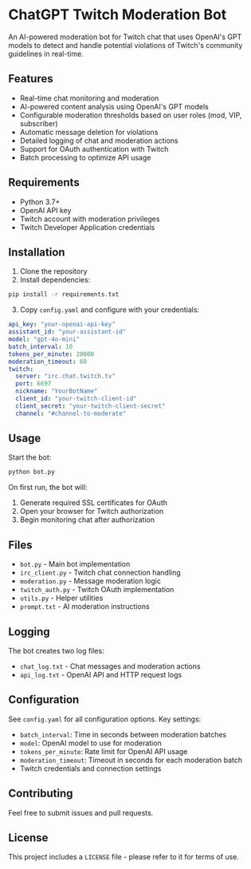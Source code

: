 # ChatGPT Twitch Moderation Bot

An AI-powered moderation bot for Twitch chat that uses OpenAI's GPT models to detect and handle potential violations of Twitch's community guidelines in real-time.

## Features

- Real-time chat monitoring and moderation
- AI-powered content analysis using OpenAI's GPT models
- Configurable moderation thresholds based on user roles (mod, VIP, subscriber)
- Automatic message deletion for violations
- Detailed logging of chat and moderation actions
- Support for OAuth authentication with Twitch
- Batch processing to optimize API usage

## Requirements

- Python 3.7+
- OpenAI API key
- Twitch account with moderation privileges
- Twitch Developer Application credentials

## Installation

1. Clone the repository
2. Install dependencies:
```sh
pip install -r requirements.txt
```

3. Copy `config.yaml` and configure with your credentials:
```yaml
api_key: "your-openai-api-key"
assistant_id: "your-assistant-id"
model: "gpt-4o-mini"
batch_interval: 10
tokens_per_minute: 20000
moderation_timeout: 60
twitch:
  server: "irc.chat.twitch.tv"
  port: 6697
  nickname: "YourBotName"
  client_id: "your-twitch-client-id"
  client_secret: "your-twitch-client-secret"
  channel: "#channel-to-moderate"
```

## Usage

Start the bot:
```sh
python bot.py
```

On first run, the bot will:
1. Generate required SSL certificates for OAuth
2. Open your browser for Twitch authorization
3. Begin monitoring chat after authorization

## Files

- `bot.py` - Main bot implementation
- `irc_client.py` - Twitch chat connection handling
- `moderation.py` - Message moderation logic
- `twitch_auth.py` - Twitch OAuth implementation
- `utils.py` - Helper utilities
- `prompt.txt` - AI moderation instructions

## Logging

The bot creates two log files:
- `chat_log.txt` - Chat messages and moderation actions
- `api_log.txt` - OpenAI API and HTTP request logs

## Configuration

See `config.yaml` for all configuration options. Key settings:

- `batch_interval`: Time in seconds between moderation batches
- `model`: OpenAI model to use for moderation
- `tokens_per_minute`: Rate limit for OpenAI API usage
- `moderation_timeout`: Timeout in seconds for each moderation batch
- Twitch credentials and connection settings

## Contributing

Feel free to submit issues and pull requests.

## License

This project includes a `LICENSE` file - please refer to it for terms of use.
